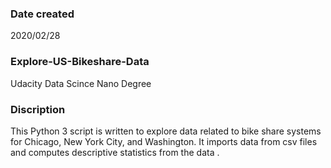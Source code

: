 
### Date created

2020/02/28

### Explore-US-Bikeshare-Data

Udacity Data Scince Nano Degree 


### Discription 

This Python 3 script is written to explore data related to bike share systems for Chicago, New York City, and Washington. It imports data from csv files and computes descriptive statistics from the data .
